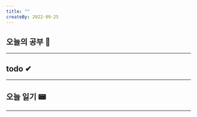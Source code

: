 ```yaml
---
title: ""
createBy: 2022-09-25
---
```

## 오늘의 공부 🎉
---
### 

## todo ✔
---
### 

## 오늘 일기 📟
---
#### 